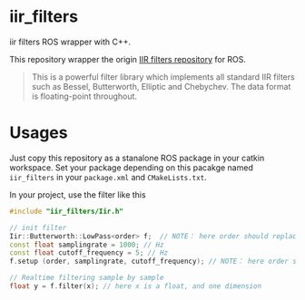 # iir_filters
iir filters ROS wrapper with C++.

This repository wrapper the origin [IIR filters repository](https://github.com/berndporr/iir1) for ROS.

> This is a powerful filter library which implements all
standard IIR filters such as Bessel, Butterworth,
Elliptic and Chebychev. The data format is
floating-point throughout.

# Usages
Just copy this repository as a stanalone ROS package in your catkin workspace.
Set your package depending on this pacakge named `iir_filters` in your `package.xml` and `CMakeLists.txt`.

In your project, use the filter like this
```cpp
#include "iir_filters/Iir.h"

// init filter
Iir::Butterworth::LowPass<order> f;  // NOTE： here order should replaced by a int number!
const float samplingrate = 1000; // Hz
const float cutoff_frequency = 5; // Hz
f.setup (order, samplingrate, cutoff_frequency); // NOTE： here order should replaced by a int number!

// Realtime filtering sample by sample
float y = f.filter(x); // here x is a float, and one dimension
```
